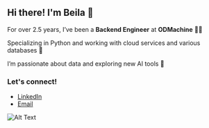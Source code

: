 ## Hi there! I'm Beila 👋

For over 2.5 years, I’ve been a **Backend Engineer** at **ODMachine** 👩‍💻

Specializing in Python and working with cloud services and various databases 🐍

I’m passionate about data and exploring new AI tools 💫

### Let's connect!
- [LinkedIn](https://www.linkedin.com/in/beila-wellner)
- [Email](mailto:your.email@example.com)

![Alt Text](https://media.giphy.com/media/L1R1tvI9svkIWwpVYr/giphy.gif?cid=790b7611yjmo84ebjebuhwx2rlrc63z52in7x3uyx6mxhsys&ep=v1_gifs_search&rid=giphy.gif&ct=g)
